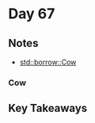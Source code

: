 # Day 67

## Notes

- [std::borrow::Cow](https://doc.rust-lang.org/std/borrow/enum.Cow.html)

### Cow

## Key Takeaways
